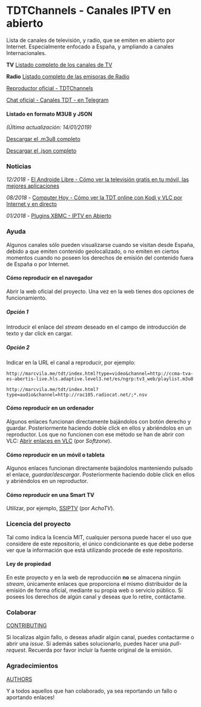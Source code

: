 # TDTChannels - Canales IPTV en abierto

Lista de canales de televisión, y radio, que se emiten en abierto por Internet. Especialmente enfocado a España, y ampliando a canales Internacionales.

**TV** [Listado completo de los canales de TV](https://github.com/LaQuay/TDTChannels/blob/master/TELEVISION.md)

**Radio** [Listado completo de las emisoras de Radio](https://github.com/LaQuay/TDTChannels/blob/master/RADIO.md)

[Reproductor oficial - TDTChannels](http://marcvila.me/tdt/)

[Chat oficial - Canales TDT - en Telegram](https://t.me/canales_tdt)

#### Listado en formato M3U8 y JSON
*(Última actualización: 14/01/2019)*

[Descargar el .m3u8 completo](http://91.121.64.179/tdt_project/output/channels.m3u8)

[Descargar el .json completo](http://91.121.64.179/tdt_project/output/channels.json)

### Noticias
*12/2018* - [El Androide Libre - Cómo ver la televisión gratis en tu móvil, las mejores aplicaciones](https://elandroidelibre.elespanol.com/2018/12/como-ver-television-gratis-movil-mejores-aplicaciones.html)

*08/2018* - [Computer Hoy - Cómo ver la TDT online con Kodi y VLC por Internet y en directo](https://computerhoy.com/tutoriales/tecnologia/como-ver-tdt-online-kodi-vlc-internet-directo-291513)

*01/2018* - [Plugins XBMC - IPTV en Abierto](https://www.pluginsxbmc.com/2018/01/canales-iptv-en-abierto.html)

### Ayuda
Algunos canales sólo pueden visualizarse cuando se visitan desde España, debido a que emiten contenido geolocalizado, o no emiten en ciertos momentos cuando no poseen los derechos de emisión del contenido fuera de España o por Internet.

#### Cómo reproducir en el navegador
Abrir la web oficial del proyecto. Una vez en la web tienes dos opciones de funcionamiento.

##### Opción 1
Introducir el enlace del *stream* deseado en el campo de introducción de texto y dar click en cargar.

##### Opción 2
Indicar en la URL el canal a reproducir, por ejemplo:

```http://marcvila.me/tdt/index.html?type=video&channel=http://ccma-tva-es-abertis-live.hls.adaptive.level3.net/es/ngrp:tv3_web/playlist.m3u8```

```http://marcvila.me/tdt/index.html?type=audio&channel=http://rac105.radiocat.net/;*.nsv```

#### Cómo reproducir en un ordenador
Algunos enlaces funcionan directamente bajándolos con botón derecho y guardar. Posteriormente haciendo doble click en ellos y abriéndolos en un reproductor. Los que no funcionen con ese método se han de abrir con VLC: [Abrir enlaces en VLC](https://www.softzone.es/2016/12/18/ver-la-tdt-online-streaming-utilizando-tan-solo-vlc) (por *Softzone*).

#### Cómo reproducir en un móvil o tableta
Algunos enlaces funcionan directamente bajándolos manteniendo pulsado el enlace, *guardar/descargar*. Posteriormente haciendo doble click en ellos y abriéndolos en un reproductor. 

#### Cómo reproducir en una Smart TV
Utilizar, por ejemplo, [SSIPTV](https://www.achotv.com/ssiptv.php) (por *AchoTV*).

### Licencia del proyecto
Tal como indica la licencia MIT, cualquier persona puede hacer el uso que considere de este repositorio, el único condicionante es que debe poderse ver que la información que está utilizando procede de este repositorio.

#### Ley de propiedad
En este proyecto y en la web de reproducción **no** se almacena ningún *stream*, únicamente enlaces que proporciona el mismo distribuidor de la emisión de forma oficial, mediante su propia web o servicio público. Si posees los derechos de algún canal y deseas que lo retire, contáctame.

### Colaborar
[CONTRIBUTING](https://github.com/LaQuay/TDTChannels/blob/master/CONTRIBUTING.md)

Si localizas algún fallo, o deseas añadir algún canal, puedes contactarme o abrir una *issue*. Si además sabes solucionarlo, puedes hacer una *pull-request*. Recuerda por favor incluir la fuente original de la emisión.

### Agradecimientos
[AUTHORS](https://github.com/LaQuay/TDTChannels/blob/master/AUTHORS.md)

Y a todos aquellos que han colaborado, ya sea reportando un fallo o aportando enlaces!
